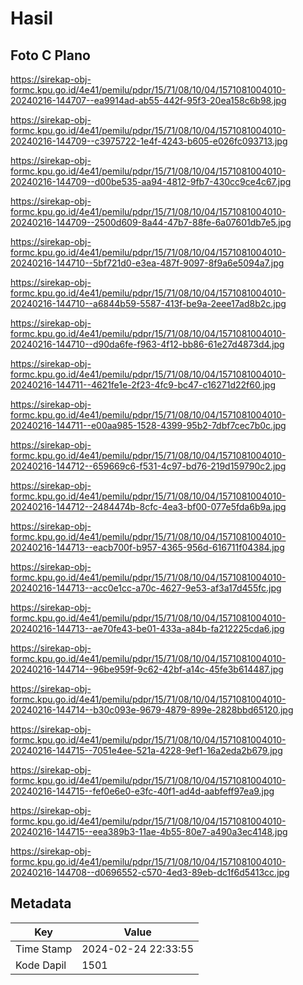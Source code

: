 # Hasil

## Foto C Plano

https://sirekap-obj-formc.kpu.go.id/4e41/pemilu/pdpr/15/71/08/10/04/1571081004010-20240216-144707--ea9914ad-ab55-442f-95f3-20ea158c6b98.jpg

https://sirekap-obj-formc.kpu.go.id/4e41/pemilu/pdpr/15/71/08/10/04/1571081004010-20240216-144709--c3975722-1e4f-4243-b605-e026fc093713.jpg

https://sirekap-obj-formc.kpu.go.id/4e41/pemilu/pdpr/15/71/08/10/04/1571081004010-20240216-144709--d00be535-aa94-4812-9fb7-430cc9ce4c67.jpg

https://sirekap-obj-formc.kpu.go.id/4e41/pemilu/pdpr/15/71/08/10/04/1571081004010-20240216-144709--2500d609-8a44-47b7-88fe-6a07601db7e5.jpg

https://sirekap-obj-formc.kpu.go.id/4e41/pemilu/pdpr/15/71/08/10/04/1571081004010-20240216-144710--5bf721d0-e3ea-487f-9097-8f9a6e5094a7.jpg

https://sirekap-obj-formc.kpu.go.id/4e41/pemilu/pdpr/15/71/08/10/04/1571081004010-20240216-144710--a6844b59-5587-413f-be9a-2eee17ad8b2c.jpg

https://sirekap-obj-formc.kpu.go.id/4e41/pemilu/pdpr/15/71/08/10/04/1571081004010-20240216-144710--d90da6fe-f963-4f12-bb86-61e27d4873d4.jpg

https://sirekap-obj-formc.kpu.go.id/4e41/pemilu/pdpr/15/71/08/10/04/1571081004010-20240216-144711--4621fe1e-2f23-4fc9-bc47-c16271d22f60.jpg

https://sirekap-obj-formc.kpu.go.id/4e41/pemilu/pdpr/15/71/08/10/04/1571081004010-20240216-144711--e00aa985-1528-4399-95b2-7dbf7cec7b0c.jpg

https://sirekap-obj-formc.kpu.go.id/4e41/pemilu/pdpr/15/71/08/10/04/1571081004010-20240216-144712--659669c6-f531-4c97-bd76-219d159790c2.jpg

https://sirekap-obj-formc.kpu.go.id/4e41/pemilu/pdpr/15/71/08/10/04/1571081004010-20240216-144712--2484474b-8cfc-4ea3-bf00-077e5fda6b9a.jpg

https://sirekap-obj-formc.kpu.go.id/4e41/pemilu/pdpr/15/71/08/10/04/1571081004010-20240216-144713--eacb700f-b957-4365-956d-616711f04384.jpg

https://sirekap-obj-formc.kpu.go.id/4e41/pemilu/pdpr/15/71/08/10/04/1571081004010-20240216-144713--acc0e1cc-a70c-4627-9e53-af3a17d455fc.jpg

https://sirekap-obj-formc.kpu.go.id/4e41/pemilu/pdpr/15/71/08/10/04/1571081004010-20240216-144713--ae70fe43-be01-433a-a84b-fa212225cda6.jpg

https://sirekap-obj-formc.kpu.go.id/4e41/pemilu/pdpr/15/71/08/10/04/1571081004010-20240216-144714--96be959f-9c62-42bf-a14c-45fe3b614487.jpg

https://sirekap-obj-formc.kpu.go.id/4e41/pemilu/pdpr/15/71/08/10/04/1571081004010-20240216-144714--b30c093e-9679-4879-899e-2828bbd65120.jpg

https://sirekap-obj-formc.kpu.go.id/4e41/pemilu/pdpr/15/71/08/10/04/1571081004010-20240216-144715--7051e4ee-521a-4228-9ef1-16a2eda2b679.jpg

https://sirekap-obj-formc.kpu.go.id/4e41/pemilu/pdpr/15/71/08/10/04/1571081004010-20240216-144715--fef0e6e0-e3fc-40f1-ad4d-aabfeff97ea9.jpg

https://sirekap-obj-formc.kpu.go.id/4e41/pemilu/pdpr/15/71/08/10/04/1571081004010-20240216-144715--eea389b3-11ae-4b55-80e7-a490a3ec4148.jpg

https://sirekap-obj-formc.kpu.go.id/4e41/pemilu/pdpr/15/71/08/10/04/1571081004010-20240216-144708--d0696552-c570-4ed3-89eb-dc1f6d5413cc.jpg


## Metadata

| Key        | Value               |
| ---------- | ------------------- |
| Time Stamp | 2024-02-24 22:33:55 |
| Kode Dapil | 1501                |



